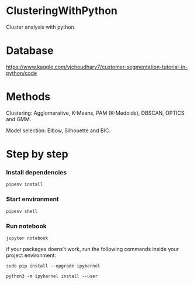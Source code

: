 # ClusteringWithPython

Cluster analysis with python. 

# Database

https://www.kaggle.com/vjchoudhary7/customer-segmentation-tutorial-in-python/code

# Methods

Clustering: Agglomerative, K-Means, PAM (K-Medoids), DBSCAN, OPTICS and GMM.

Model selection: Elbow, Silhouette and BIC.

# Step by step

### Install dependencies

```shell script
pipenv install
```

### Start environment

```shell script
pipenv shell
```

### Run notebook

```shell script
jupyter notebook
```

if your packages doens`t work, run the following commands inside your project environment:

```shell script
sudo pip install --upgrade ipykernel
```

```shell script
python3 -m ipykernel install --user
```

